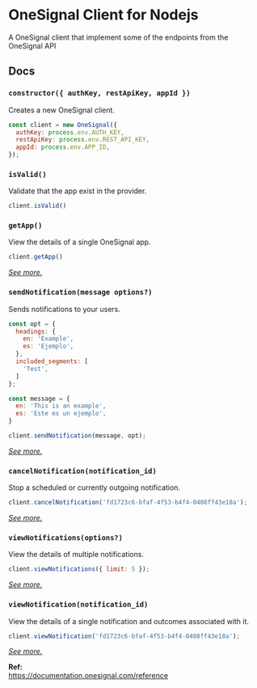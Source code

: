 # OneSignal Client for Nodejs
A OneSignal client that implement some of the endpoints from the OneSignal API

## Docs
### `constructor({ authKey, restApiKey, appId })`
Creates a new OneSignal client.
```js
const client = new OneSignal({
  authKey: process.env.AUTH_KEY,
  restApiKey: process.env.REST_API_KEY,
  appId: process.env.APP_ID,
});
```
### `isValid()`
Validate that the app exist in the provider.
```js
client.isValid()
```
### `getApp()`
View the details of a single OneSignal app.
```js
client.getApp()
```
[_See more._][1]
### `sendNotification(message options?)`
Sends notifications to your users.
```js
const opt = {
  headings: {
    en: 'Example',
    es: 'Ejemplo',
  },
  included_segments: [
    'Test',
  ]
};

const message = {
  en: 'This is an example',
  es: 'Este es un ejemplo',
}

client.sendNotification(message, opt);
```
[_See more._][2]
### `cancelNotification(notification_id)`
Stop a scheduled or currently outgoing notification.
```js
client.cancelNotification('fd1723c6-bfaf-4f53-b4f4-0408ff43e18a');
```
[_See more._][3]
### `viewNotifications(options?)`
View the details of multiple notifications.
```js
client.viewNotifications({ limit: 5 });
```
[_See more._][4]
### `viewNotification(notification_id)`
View the details of a single notification and outcomes associated with it.
```js
client.viewNotification('fd1723c6-bfaf-4f53-b4f4-0408ff43e18a');
```
[_See more._][5]

**Ref:** \
https://documentation.onesignal.com/reference

[1]:https://documentation.onesignal.com/reference/view-an-app
[2]:https://documentation.onesignal.com/reference/create-notification
[3]:https://documentation.onesignal.com/reference/cancel-notification
[4]:https://documentation.onesignal.com/reference/view-notifications
[5]:https://documentation.onesignal.com/reference/view-notification